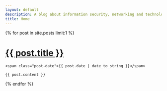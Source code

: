 ```yaml
---
layout: default
description: A blog about information security, networking and technology
title: Home
---
```

{% for post in site.posts limit:1 %}
<div class="post">
    <h1 class="post-title">
      <a href="{{ post.url }}">
        {{ post.title }}
      </a>
    </h1>

    <span class="post-date">{{ post.date | date_to_string }}</span>

    {{ post.content }}
</div>
{% endfor %}

